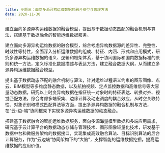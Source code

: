 ```yaml
---
title: 专题三：面向多源异构运维数据的融合模型与管理方法
date: 2020-11-30
---
```

建立面向多源异构运维数据的融合模型，提出基于数据动态匹配的融合机制与算法，搭建基于数据融合的智能运维数据服务。
<!--more-->

建立面向多源异构运维数据的融合模型，综合考虑异构数据源的差异性、完整性、时效性等特性，全面深入分析运维数据的组成、特征、内涵、形式和应用模式，研究多源异构运维数据的语义、逻辑和框架体系，基于协同国际和国内数据标准的原则和统一方法，定义标准化数据描述与表达方法，建立融合数据大纲，从而建立多源异构运维数据融合模型。

提出基于数据动态匹配的融合机制与算法，针对运维过程语义约束的图形图像、点云、BIM模型等多维度静态数据，以及航拍视频、定点监控数据和高维信号等大容量动态数据，研究以上时变异构数据在指征统一对象时的特征表达、转换对齐、视觉匹配方法，综合考虑多端采集、边缘计算及动态调度的耦合效应，从时空关联特性、对象识别和模式匹配算法等方面，提出多源异构数据的融合机制与方法，在“云-边-端”协同框架下实现多源异构运维数据的动态融合。

搭建基于数据融合的智能运维数据服务，面向多源海量模型数据和多端应用需求，研究基于云计算平台的数据动态存储与管理技术、图形图像轻量化技术，研发基于数据中台和微服务架构的数据接口，实现集成高效融合算法、目标识别算法的后台计算服务，作为“云边端”协同架构下的“大脑”，支撑智能的运维数据挖掘，提高运维数据的应用价值。
